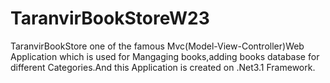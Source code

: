 # TaranvirBookStoreW23
 TaranvirBookStore one of the famous Mvc(Model-View-Controller)Web Application which is used for Mangaging books,adding books database for different Categories.And this Application is created on .Net3.1 Framework.
